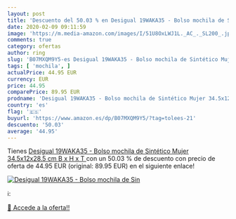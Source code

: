 ```yaml
---
layout: post
title: 'Descuento del 50.03 % en Desigual 19WAKA35 - Bolso mochila de Sin'
date: 2020-02-09 09:11:59
image: 'https://m.media-amazon.com/images/I/51U8OxLWJ1L._AC_._SL200_.jpg'
comments: true
category: ofertas
author: ring
slug: 'B07MXQM9Y5-es Desigual 19WAKA35 - Bolso mochila de Sintético Mujer...'
tags: [ 'mochila', ]
actualPrice: 44.95 EUR
currency: EUR
price: 44.95
comparePrice: 89.95 EUR
prodname: 'Desigual 19WAKA35 - Bolso mochila de Sintético Mujer 34.5x12x28.5 cm  B x H x T '
country: 'es'
flag: '🇪🇸'
buyurl: 'https://www.amazon.es/dp/B07MXQM9Y5/?tag=tolees-21'
descuento: '50.03'
average: '44.95'
---
```


Tienes [Desigual 19WAKA35 - Bolso mochila de Sintético Mujer 34.5x12x28.5 cm  B x H x T ](https://www.amazon.es/dp/B07MXQM9Y5/?tag=tolees-21) con un 50.03 % de descuento con precio de oferta de 44.95 EUR (original: 89.95 EUR) en el siguiente enlace!

[![Desigual 19WAKA35 - Bolso mochila de Sin](https://m.media-amazon.com/images/I/51U8OxLWJ1L._AC_._SL200_.jpg)](https://www.amazon.es/dp/B07MXQM9Y5/?tag=tolees-21)

ℹ️:


[🛒 Accede a la oferta!!](https://www.amazon.es/dp/B07MXQM9Y5/?tag=tolees-21)

